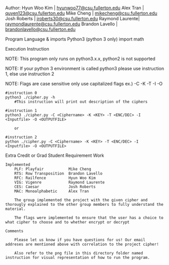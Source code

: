 Author:
    Hyun Woo Kim    |   hyunwoo77@csu.fullerton.edu
    Alex Tran       |   quyen123@csu.fullerton.edu
    Mike Cheng      |   mikecheng@csu.fullerton.edu
    Josh Roberts    |   jroberts30@csu.fullerton.edu
    Raymond Laurente|   raymondlaurente@csu.fullerton.edu
    Brandon Lavello |   brandonlavello@csu.fullerton.edu

Program Language & imports
    Python3 (python 3 only)
        import math

Execution Instruction
    
   NOTE: This program only runs on python3.x.x, python2 is not supported

   NOTE: If your python 3 environment is called python3 please use instruction 1, else use instruction 2

   NOTE: Flags are case sensitive only use capitalized flags ex.) -C -K -T -I -O


    #instruction 0
    python3 ./cipher.py -h
        #This instruction will print out description of the ciphers

    #instruction 1
    python3 ./cipher.py -C <Ciphername> -K <KEY> -T <ENC/DEC> -I <Inputfile> -O <OUTPUTFILE>

        or

    #instruction 2
    python ./cipher.py -C <Ciphername> -K <KEY> -T <ENC/DEC> -I <Inputfile> -O <OUTPUTFILE>

Extra Credit or Grad Student Requirement Work

    Implemented 
        PLF: Playfair           Mike Cheng
        RTS: Row Transposition  Brandon Lavello
        RFC: Railfence          Hyun Woo Kim
        VIG: Vigenre            Raymond Laurente
        CES: Caesar             Josh Roberts
        MAC: Monoalphabetic     Alex Tran

        The group implemented the project with the given cipher and thorougly explained to the other group members to fully understand the material.

        The flags were implemented to ensure that the user has a choice to what cipher to choose and to whether encrypt or decrypt

    Comments
        
        Please let us know if you have questions for us! Our email addreses are mentioned above with correlation to the project cipher!

        Also refer to the png file in this directory folder named instruction for visual representation of how to run the program.

